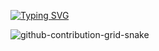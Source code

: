 [![Typing SVG](https://readme-typing-svg.demolab.com?font=Fira+Code&pause=1000&color=13F768&random=false&width=435&lines=%F0%9F%91%8B+Hi%2C+I%E2%80%99m+%40TerranceBryan;%F0%9F%91%80+I%E2%80%99m+a+Frontend+Developer+)](https://git.io/typing-svg)

![github-contribution-grid-snake](https://user-images.githubusercontent.com/89845641/218791674-c52db856-24d2-429f-8867-170c365730d1.svg)